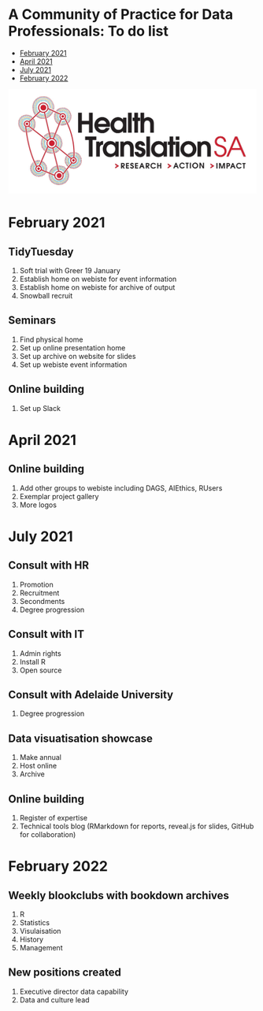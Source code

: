 A Community of Practice for Data Professionals: To do list
================

-   [February 2021](#february-2021)
-   [April 2021](#april-2021)
-   [July 2021](#july-2021)
-   [February 2022](#february-2022)

![](htsa_logo_crop.png)

# February 2021

## TidyTuesday

1.  Soft trial with Greer 19 January
2.  Establish home on webiste for event information
3.  Establish home on webiste for archive of output
4.  Snowball recruit

## Seminars

1.  Find physical home
2.  Set up online presentation home
3.  Set up archive on website for slides
4.  Set up webiste event information

## Online building

1.  Set up Slack

# April 2021

## Online building

1.  Add other groups to webiste including DAGS, AIEthics, RUsers
2.  Exemplar project gallery
3.  More logos

# July 2021

## Consult with HR

1.  Promotion
2.  Recruitment
3.  Secondments
4.  Degree progression

## Consult with IT

1.  Admin rights
2.  Install R
3.  Open source

## Consult with Adelaide University

1.  Degree progression

## Data visuatisation showcase

1.  Make annual
2.  Host online
3.  Archive

## Online building

1.  Register of expertise
2.  Technical tools blog (RMarkdown for reports, reveal.js for slides, GitHub for collaboration)

# February 2022

## Weekly blookclubs with bookdown archives

1.  R
2.  Statistics
3.  Visulaisation
4.  History
5.  Management

## New positions created

1.  Executive director data capability
2.  Data and culture lead

